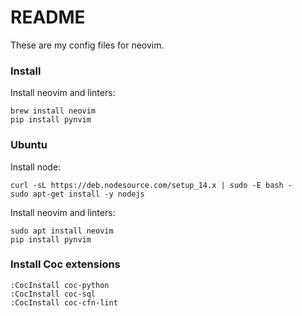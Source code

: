 # README

These are my config files for neovim.

### Install


Install neovim and linters:
```
brew install neovim
pip install pynvim
```

### Ubuntu

Install node:

```
curl -sL https://deb.nodesource.com/setup_14.x | sudo -E bash -
sudo apt-get install -y nodejs
```

Install neovim and linters:

```
sudo apt install neovim
pip install pynvim
```

### Install Coc extensions

```
:CocInstall coc-python
:CocInstall coc-sql
:CocInstall coc-cfn-lint
```
